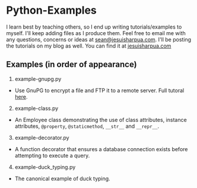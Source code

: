 # Python-Examples

I learn best by teaching others, so I end up writing tutorials/examples to myself. I'll keep adding files as I produce them. Feel free to email me with any questions, concerns or ideas at sean@jesuisharpua.com. I'll be posting the tutorials on my blog as well. You can find it at [jesuisharpua.com][1]

## Examples (in order of appearance)

1. example-gnupg.py
  * Use GnuPG to encrypt a file and FTP it to a remote server. Full tutoral [here][2].
2. example-class.py
  * An Employee class demonstrating the use of class attributes, instance attributes, `@property`, `@staticmethod`, `__str__` and `__repr__`.
3. example-decorator.py
  * A function decorator that ensures a database connection exists before attempting to execute a query. 
4. example-duck_typing.py
  * The canonical example of duck typing.

[1]:https://www.jesuisharpua.com "Je Suis Harpua - Blog"
[2]:https://www.jesuisharpua.com/code/python/file-encryption-using-python-gpg/ "GnuPG Tutorial"
